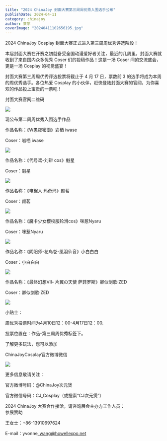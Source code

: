 ```yaml
---
title: "2024 ChinaJoy 封面大赛第三周周优秀入围选手公布"
publishDate: 2024-04-11
category: chinajoy
author: 莱尔
coverImage: "20240411102656195.jpg"
---
```


2024 ChinaJoy Cosplay 封面大赛正式进入第三周周优秀评选阶段！

本届封面大赛在开赛之初就备受全国动漫爱好者关注，最近的几周里，封面大赛就收到了来自国内众多优秀 Coser 们的投稿作品！这是一场 Coser 间的交流盛会，更是一场 Cosplay 的视觉盛宴！

封面大赛第三周周优秀评选投票将截止于 4 月 17 日，票数前 3 的选手将成为本周的周优秀选手。各位热爱 Cosplay 的小伙伴，赶快登陆封面大赛的官网，为你喜欢的作品投上宝贵的一票吧！

封面大赛官网二维码

![](https://ec-net-1251389766.cos.ap-shanghai.myqcloud.com/wp-content/uploads/2024/04/20240411102459796.png)

  
  
现公布第二周周优秀入围选手作品  
  

作品名称：《W愚夜密函》岩栖 iwase

Coser：岩栖 iwase

![](https://ec-net-1251389766.cos.ap-shanghai.myqcloud.com/wp-content/uploads/2024/04/20240411102516292-682x1024.png)

作品名称：《代号鸢-刘辩 cos》魁星

Coser：魁星

![](https://ec-net-1251389766.cos.ap-shanghai.myqcloud.com/wp-content/uploads/2024/04/20240411102532536-1024x576.png)

作品名称：《电锯人 玛奇玛》颜茗

Coser：颜茗

![](https://ec-net-1251389766.cos.ap-shanghai.myqcloud.com/wp-content/uploads/2024/04/20240411102640294-1024x576.png)

作品名称：《魔卡少女樱校服轮滑cos》咪惹Nyaru

Coser：咪惹Nyaru

![](https://ec-net-1251389766.cos.ap-shanghai.myqcloud.com/wp-content/uploads/2024/04/20240411102620901-576x1024.png)

作品名称：《阴阳师-花鸟卷-凰羽仙音》小白白白

Coser：小白白白

![](https://ec-net-1251389766.cos.ap-shanghai.myqcloud.com/wp-content/uploads/2024/04/20240411102558570-1024x576.png)

作品名称：《最终幻想Ⅶ- 片翼の天使 萨菲罗斯》卿似剑歌·ZED

Coser：卿似剑歌·ZED

![](https://ec-net-1251389766.cos.ap-shanghai.myqcloud.com/wp-content/uploads/2024/04/20240411102545329-1024x576.png)

小贴士：

周优秀投票时间为4月10日12：00-4月17日12：00.

投票位置在：作品-第三周周优秀标签下。

了解更多玩法，您可以添加

ChinaJoyCosplay官方微博微信

![](https://ec-net-1251389766.cos.ap-shanghai.myqcloud.com/wp-content/uploads/2024/04/20240411102659486.jpg)

更多信息敬请关注：

官方微博号码：@ChinaJoy次元煲

官方微信号码：CJ\_Cosplay（或搜索“CJ次元煲”）

2024 ChinaJoy 大赛合作接洽，请咨询展会主办方工作人员：  
参展赞助

王女士：+86-13910697624

E-mail：yvonne\_wang@howellexpo.net
